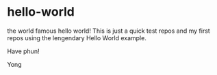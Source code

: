 # hello-world
the world famous hello world!
This is just a quick test repos and my first repos using the lengendary Hello World example.

Have phun!

Yong
